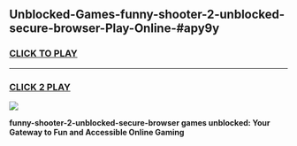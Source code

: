 
## Unblocked-Games-funny-shooter-2-unblocked-secure-browser-Play-Online-#apy9y
<h3>
<a href="https://premium.freeplayer.one?title=funny-shooter-2-unblocked-secure-browser&ref=24F">CLICK TO PLAY</a></h3>
<hr>

<h3>
<a href="https://premium.freeplayer.one?title=funny-shooter-2-unblocked-secure-browser&ref=24F">CLICK 2 PLAY</a>
  
</h3>

<a href="https://premium.freeplayer.one?title=funny-shooter-2-unblocked-secure-browser&ref=24F/"><img src="https://clearcache.store/games.png"></a>


**funny-shooter-2-unblocked-secure-browser games unblocked: Your Gateway to Fun and Accessible Online Gaming**
